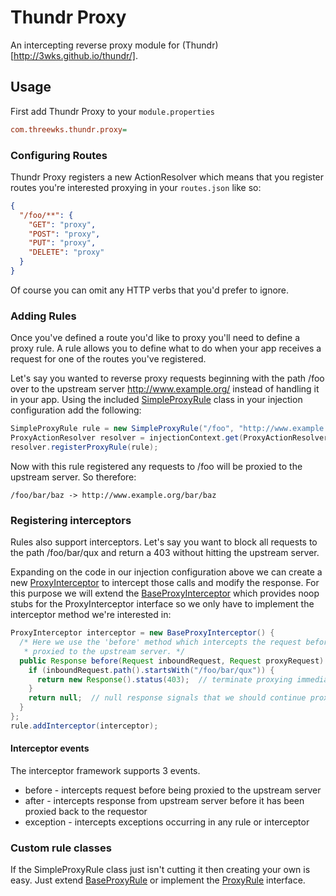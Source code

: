 # Thundr Proxy

An intercepting reverse proxy module for (Thundr)[http://3wks.github.io/thundr/].

## Usage

First add Thundr Proxy to your `module.properties`

```ini
com.threewks.thundr.proxy=
```

### Configuring Routes

Thundr Proxy registers a new ActionResolver which means that you register routes you're interested proxying in your 
`routes.json` like so:

```json
{
  "/foo/**": {
    "GET": "proxy",
    "POST": "proxy",
    "PUT": "proxy",
    "DELETE": "proxy"
  }
}
```

Of course you can omit any HTTP verbs that you'd prefer to ignore.

### Adding Rules

Once you've defined a route you'd like to proxy you'll need to define a proxy rule. A rule allows you to define what to
do when your app receives a request for one of the routes you've registered.

Let's say you wanted to reverse proxy requests beginning with the path /foo over to the upstream server 
http://www.example.org/ instead of handling it in your app. Using the included [SimpleProxyRule] 
class in your injection configuration add the following:

```java
SimpleProxyRule rule = new SimpleProxyRule("/foo", "http://www.example.org/");
ProxyActionResolver resolver = injectionContext.get(ProxyActionResolver.class);
resolver.registerProxyRule(rule);
```

Now with this rule registered any requests to /foo will be proxied to the upstream server. So therefore:

`/foo/bar/baz -> http://www.example.org/bar/baz`

### Registering interceptors

Rules also support interceptors. Let's say you want to block all requests to the path /foo/bar/qux and 
return a 403 without hitting the upstream server. 

Expanding on the code in our injection configuration above we can create a new [ProxyInterceptor]
to intercept those calls and modify the response. For this purpose we will extend the [BaseProxyInterceptor]
which provides noop stubs for the ProxyInterceptor interface so we only have to implement the interceptor method we're 
interested in:

```java
ProxyInterceptor interceptor = new BaseProxyInterceptor() {
  /* Here we use the 'before' method which intercepts the request before it has been 
   * proxied to the upstream server. */
  public Response before(Request inboundRequest, Request proxyRequest) {
    if (inboundRequest.path().startsWith("/foo/bar/qux")) {
      return new Response().status(403);  // terminate proxying immediately and return 403 response to user
    }
    return null;  // null response signals that we should continue proxying request
  }
};
rule.addInterceptor(interceptor);
```

#### Interceptor events

The interceptor framework supports 3 events.

* before     - intercepts request before being proxied to the upstream server
* after      - intercepts response from upstream server before it has been proxied back to the requestor
* exception  - intercepts exceptions occurring in any rule or interceptor

### Custom rule classes

If the SimpleProxyRule class just isn't cutting it then creating your own is easy. Just extend [BaseProxyRule] or 
implement the [ProxyRule] interface. 


[ProxyRule]: https://github.com/kuhnza/thundr-proxy/blob/master/src/main/java/com/threewks/thundr/proxy/rule/ProxyRule.java
[BaseProxyRule]: https://github.com/kuhnza/thundr-proxy/blob/master/src/main/java/com/threewks/thundr/proxy/rule/BaseProxyRule.java
[SimpleProxyRule]: https://github.com/kuhnza/thundr-proxy/blob/master/src/main/java/com/threewks/thundr/proxy/rule/SimpleProxyRule.java
[ProxyInterceptor]: https://github.com/kuhnza/thundr-proxy/blob/master/src/main/java/com/threewks/thundr/proxy/intercept/ProxyInterceptor.java
[BaseProxyInterceptor]: https://github.com/kuhnza/thundr-proxy/blob/master/src/main/java/com/threewks/thundr/proxy/intercept/BaseProxyInterceptor.java
